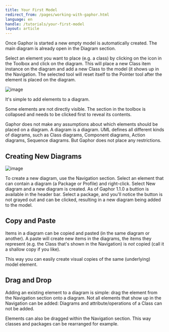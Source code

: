 ```yaml
---
title: Your First Model
redirect_from: /pages/working-with-gaphor.html
language: en
handle: /tutorials/your-first-model
layout: article
---
```


Once Gaphor is started a new empty model is automatically created. The main
diagram is already open in the Diagram section.

Select an element you want to place (e.g. a class) by clicking on the icon in
the Toolbox and click on the diagram. This will place a new Class item instance
on the diagram and add a new Class to the model (it shows up in the Navigation.
The selected tool will reset itself to the Pointer tool after the element is
placed on the diagram.

![image](/images/oneclass.png)

It's simple to add elements to a diagram.

Some elements are not directly visible. The section in the toolbox is collapsed
and needs to be clicked first to reveal its contents.

Gaphor does not make any assumptions about which elements should be placed on a
diagram. A diagram is a diagram. UML defines all different kinds of diagrams,
such as Class diagrams, Component diagrams, Action diagrams, Sequence diagrams.
But Gaphor does not place any restrictions.

## Creating New Diagrams

![image](/images/navpopup.png)

To create a new diagram, use the Navigation section. Select an element that can
contain a diagram (a Package or Profile) and right-click. Select New diagram and
a new diagram is created. As of Gaphor 1.1.0 a buttion is available in the
header bar. Select a package, and you'll notice the button is not grayed out and
can be clicked, resulting in a new diagram being added to the model.

## Copy and Paste

Items in a diagram can be copied and pasted (in the same diagram or another). A
paste will create new items in the diagrams, the items they represent (e.g. the
Class that's shown in the Navigation) is *not* copied (call it a shallow copy if
you like).

This way you can easily create visual copies of the same (underlying) model
element.

## Drag and Drop

Adding an existing element to a diagram is simple: drag the element from
the Navigation section onto a diagram. Not all elements that show up in
the Navigation can be added: Diagrams and attribute/operations of a
Class can not be added.

Elements can also be dragged within the Navigation section. This way
classes and packages can be rearranged for example.

